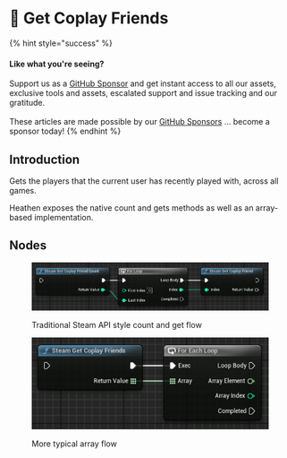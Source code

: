 # 🔵 Get Coplay Friends

{% hint style="success" %}
#### Like what you're seeing?

Support us as a [GitHub Sponsor](../../../../become-a-sponsor/) and get instant access to all our assets, exclusive tools and assets, escalated support and issue tracking and our gratitude.\
\
These articles are made possible by our [GitHub Sponsors](../../../../become-a-sponsor/) ... become a sponsor today!
{% endhint %}

## Introduction

Gets the players that the current user has recently played with, across all games.

Heathen exposes the native count and gets methods as well as an array-based implementation.

## Nodes

<figure><img src="../../../../.gitbook/assets/image (19).png" alt=""><figcaption><p>Traditional Steam API style count and get flow</p></figcaption></figure>

<figure><img src="../../../../.gitbook/assets/image (20).png" alt=""><figcaption><p>More typical array flow</p></figcaption></figure>
